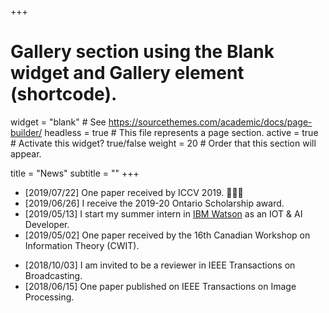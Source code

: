 +++
# Gallery section using the Blank widget and Gallery element (shortcode).
widget = "blank"  # See https://sourcethemes.com/academic/docs/page-builder/
headless = true  # This file represents a page section.
active = true  # Activate this widget? true/false
weight = 20  # Order that this section will appear.

title = "News"
subtitle = ""
+++
* [2019/07/22] One paper received by ICCV 2019. :tada::tada::tada:
* [2019/06/26] I receive the 2019-20 Ontario Scholarship award.
* [2019/05/13] I start my summer intern in [IBM Watson](https://www.ibm.com/watson) as an IOT & AI Developer.
* [2019/05/02] One paper received by the 16th Canadian Workshop on Information Theory (CWIT).
<!-- * [2019/01/15] I start a Mitacs project with [Cymax Group](http://www.cymax.com/) about data mining. -->
* [2018/10/03] I am invited to be a reviewer in IEEE Transactions on Broadcasting.
* [2018/06/15] One paper published on IEEE Transactions on Image Processing.
<!-- * [2018/04/01] I start a Mitacs project with [Car Media 2.0](http://www.carmedia2p0.com/) about alpha-mating. -->

